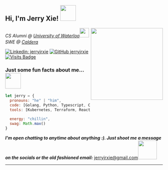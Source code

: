 <h2> Hi, I'm Jerry Xie! <img src="https://media.giphy.com/media/kBZ212yGzFaxgkSIKW/giphy.gif" width="50"></h2>
<img align='right' src="https://media.giphy.com/media/cmCEsJZHYBPels360q/giphy.gif" width="230">
<p><em>CS Alumni @ <a href="https://cs.uwaterloo.ca/">University of Waterloo</a><img src="https://media.giphy.com/media/JO4lo82apdtaltBhEN/giphy.gif" width="30"></br>SWE @ <a href="https://caldera.xyz/">Caldera</a><img src="https://dashboard.caldera.xyz/svgs/caldera_black.svg" width="17"> 
</em></p>

[![Linkedin: jerryjrxie](https://img.shields.io/badge/-jerryjrxie-blue?style=flat-square&logo=Linkedin&logoColor=white&link=https://www.linkedin.com/in/jerryjrxie/)](https://www.linkedin.com/in/jerryjrxie/)
[![GitHub jerryjrxie](https://img.shields.io/github/followers/jerryjrxie?label=follow&style=social)](https://github.com/jerryjrxie)
[![Visits Badge](https://badges.pufler.dev/visits/jerryjrxie/jerryjrxie)](https://badges.pufler.dev)

### Just some fun facts about me...  <img src="https://media.giphy.com/media/1zi2PKrEjKaHgCqraa/giphy.gif" width="50"> 

```javascript
let jerry = {
  pronouns: "he" | "him",
  code: [Golang, Python, Typescript, C/C++, Java, Kotlin],
  tools: [Kubernetes, Terraform, React, Fastify, Spring Boot],
  
  energy: "chillin",
  swag: Math.max()
}
```

 <em><b>I'm open chatting to anytime about anything :). Just shoot me a message on the socials or the old fashioned email:</b></em> <a href="mailto:jerryjrxie@gmail.com">jerryjrxie@gmail.com</a><img src="https://media.giphy.com/media/Q5pH4UmOiQciITstXU/giphy.gif" width="60">

---

